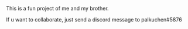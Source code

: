 This is a fun project of me and my brother.

If u want to collaborate, just send a discord message to palkuchen#5876
